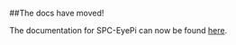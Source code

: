 ##The docs have moved!

The documentation for SPC-EyePi can now be found <span style="font-size; 2em;">[here](http://borevitzlab.github.io/spc-eyepi/).</span>
